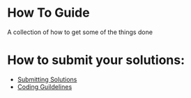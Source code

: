 # How To Guide

A collection of how to get some of the things done


# How to submit your solutions:

- [Submitting Solutions](/Submitting-Solutions)
- [Coding Guildelines](/Coding-Guidelines)
